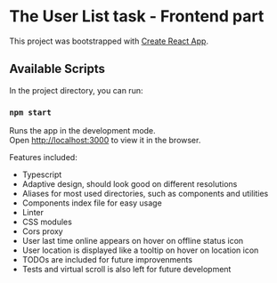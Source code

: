 # The User List task - Frontend part

This project was bootstrapped with [Create React App](https://github.com/facebook/create-react-app).

## Available Scripts

In the project directory, you can run:

### `npm start`

Runs the app in the development mode.\
Open [http://localhost:3000](http://localhost:3000) to view it in the browser.

Features included:
* Typescript
* Adaptive design, should look good on different resolutions
* Aliases for most used directories, such as components and utilities
* Components index file for easy usage
* Linter
* CSS modules
* Cors proxy
* User last time online appears on hover on offline status icon
* User location is displayed like a tooltip on hover on location icon
* TODOs are included for future improvenments
* Tests and virtual scroll is also left for future development